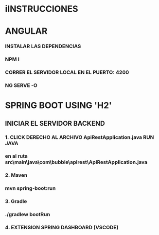 # iINSTRUCCIONES

# ANGULAR
### INSTALAR LAS DEPENDENCIAS
### NPM I 
### CORRER EL SERVIDOR LOCAL EN EL PUERTO: 4200
### NG SERVE -O


#   SPRING BOOT USING 'H2'
##   INICIAR EL SERVIDOR BACKEND
### 1. CLICK DERECHO AL ARCHIVO ApiRestApplication.java RUN JAVA
###    en al ruta  src\main\java\com\bubble\apirest\ApiRestApplication.java
### 2. Maven
###    mvn spring-boot:run
### 3. Gradle
###    ./gradlew bootRun
### 4. EXTENSION SPRING DASHBOARD (VSCODE)